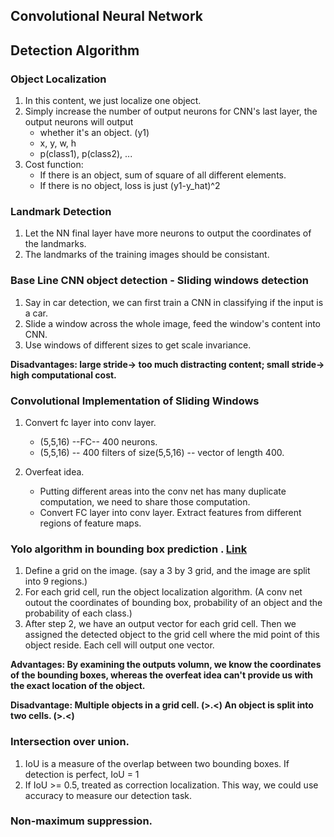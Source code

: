 ## Convolutional Neural Network


## Detection Algorithm

### Object Localization

1. In this content, we just localize one object. 
2. Simply increase the number of output neurons for CNN's last layer, the output neurons will output 
    - whether it's an object. (y1)
    - x, y, w, h
    - p(class1), p(class2), ...
3. Cost function:
    - If there is an object, sum of square of all different elements. 
    - If there is no object, loss is just (y1-y_hat)^2

### Landmark Detection

1. Let the NN final layer have more neurons to output the coordinates of the landmarks. 
2. The landmarks of the training images should be consistant. 

### Base Line CNN object detection - Sliding windows detection 

1. Say in car detection, we can first train a CNN in classifying if the input is a car. 
2. Slide a window across the whole image, feed the window's content into CNN. 
3. Use windows of different sizes to get scale invariance. 

**Disadvantages: large stride-> too much distracting content; small stride-> high computational cost.**

### Convolutional Implementation of Sliding Windows

1. Convert fc layer into conv layer. 
    - (5,5,16) --FC-- 400 neurons. 
    - (5,5,16) -- 400 filters of size(5,5,16) -- vector of length 400. 

2. Overfeat idea. 
    - Putting different areas into the conv net has many duplicate computation, we need to share those computation. 
    - Convert FC layer into conv layer. Extract features from different regions of feature maps.  

### Yolo algorithm in bounding box prediction . [Link](https://www.coursera.org/learn/convolutional-neural-networks/lecture/9EcTO/bounding-box-predictions)

1. Define a grid on the image. (say a 3 by 3 grid, and the image are split into 9 regions.)
2. For each grid cell, run the object localization algorithm. (A conv net outout the coordinates of bounding box, probability of an object and the probability of each class.)
3. After step 2, we have an output vector for each grid cell. Then we assigned the detected object to the grid cell where the mid point of this object reside. Each cell will output one vector. 

**Advantages: By examining the outputs volumn, we know the coordinates of the bounding boxes, whereas the overfeat idea can't provide us with the exact location of the object.**

**Disadvantage: Multiple objects in a grid cell. (>.<)   An object is split into two cells. (>.<)**

### Intersection over union. 

1. IoU is a measure of the overlap between two bounding boxes. If detection is perfect, IoU = 1
2. If IoU >= 0.5, treated as correction localization. This way, we could use accuracy to measure our detection task. 

### Non-maximum suppression. 
